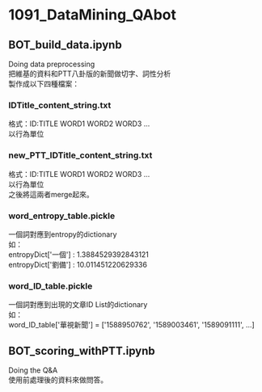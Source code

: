 # 1091_DataMining_QAbot

## BOT_build_data.ipynb
Doing data preprocessing  
把維基的資料和PTT八卦版的新聞做切字、詞性分析  
製作成以下四種檔案：  

### IDTitle_content_string.txt
格式：ID:TITLE WORD1 WORD2 WORD3 ...  
以行為單位  
### new_PTT_IDTitle_content_string.txt
格式：ID:TITLE WORD1 WORD2 WORD3 ...  
以行為單位  
之後將這兩者merge起來。  

### word_entropy_table.pickle
一個詞對應到entropy的dictionary  
如：  
entropyDict['一個'] : 1.3884529392843121  
entropyDict['劉備'] : 10.011451220629336  

### word_ID_table.pickle
一個詞對應到出現的文章ID List的dictionary  
如：  
word_ID_table['華視新聞'] = ['1588950762', '1589003461', '1589091111', ...]  


## BOT_scoring_withPTT.ipynb 
Doing the Q&A  
使用前處理後的資料來做問答。  
